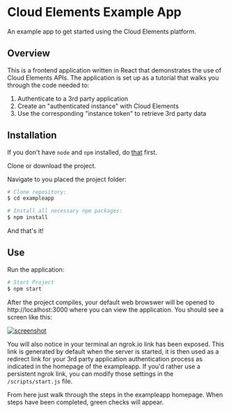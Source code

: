 # Cloud Elements Example App

An example app to get started using the Cloud Elements platform.

## Overview
This is a frontend application written in React that demonstrates the use of Cloud Elements APIs. The application is set up as a tutorial that walks you through the code needed to:
1. Authenticate to a 3rd party application
2. Create an "authenticated instance" with Cloud Elements
3. Use the corresponding "instance token" to retrieve 3rd party data

## Installation
If you don't have `node` and `npm` installed, do [that](https://docs.npmjs.com/getting-started/installing-node) first.

Clone or download the project.

Navigate to you placed the project folder:
```bash
# Clone repository:
$ cd exampleapp

# Install all necessary npm packages:
$ npm install
```
And that's it!

## Use

Run the application:

```bash
# Start Project
$ npm start
```
After the project compiles, your default web browswer will be opened to http://localhost:3000 where you can view the application. You should see a screen like this:

[![screenshot](https://cl.ly/3T3w161o3e3u)](screenshot)

You will also notice in your terminal an ngrok.io link has been exposed. This link is generated by default when the server is started, it is then used as a redirect link for your 3rd party application authentication process as indicated in the homepage of the exampleapp. If you'd rather use a persistent ngrok link, you can modify those settings in the `/scripts/start.js` file.

From here just walk through the steps in the exampleapp homepage. When steps have been completed, green checks will appear.

